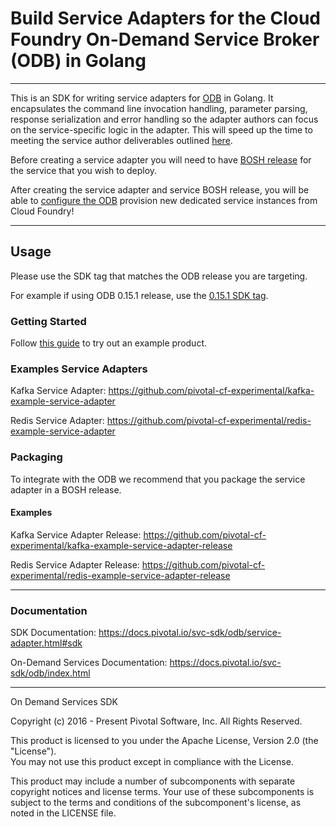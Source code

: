 # Build Service Adapters for the Cloud Foundry On-Demand Service Broker (ODB) in Golang

---

This is an SDK for writing service adapters for [ODB](https://docs.pivotal.io/svc-sdk/odb) in Golang. It encapsulates the command line invocation handling, parameter parsing, response serialization and error handling so the adapter authors can focus on the service-specific logic in the adapter. This will speed up the time to meeting the service author deliverables outlined [here](https://docs.pivotal.io/svc-sdk/odb/creating.html).

Before creating a service adapter you will need to have [BOSH release](https://bosh.io/docs) for the service that you wish to deploy.

After creating the service adapter and service BOSH release, you will be able to [configure the ODB](https://docs.pivotal.io/svc-sdk/odb/operating.html) provision new dedicated service instances from Cloud Foundry!

---

## Usage 

Please use the SDK tag that matches the ODB release you are targeting.

For example if using ODB 0.15.1 release, use the [0.15.1 SDK tag](https://github.com/pivotal-cf/on-demand-services-sdk/tree/v0.15.1).

### Getting Started

Follow [this guide](https://docs.pivotal.io/svc-sdk/odb/getting-started.html) to try out an example product.

### Examples Service Adapters

Kafka Service Adapter: https://github.com/pivotal-cf-experimental/kafka-example-service-adapter

Redis Service Adapter: https://github.com/pivotal-cf-experimental/redis-example-service-adapter

### Packaging 

To integrate with the ODB we recommend that you package the service adapter in a BOSH release.

#### Examples

Kafka Service Adapter Release: https://github.com/pivotal-cf-experimental/kafka-example-service-adapter-release

Redis Service Adapter Release: https://github.com/pivotal-cf-experimental/redis-example-service-adapter-release

---

### Documentation

SDK Documentation: https://docs.pivotal.io/svc-sdk/odb/service-adapter.html#sdk

On-Demand Services Documentation: https://docs.pivotal.io/svc-sdk/odb/index.html

---

On Demand Services SDK

Copyright (c) 2016 - Present Pivotal Software, Inc. All Rights Reserved. 

This product is licensed to you under the Apache License, Version 2.0 (the "License").  
You may not use this product except in compliance with the License.  

This product may include a number of subcomponents with separate copyright notices 
and license terms. Your use of these subcomponents is subject to the terms and 
conditions of the subcomponent's license, as noted in the LICENSE file.
